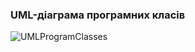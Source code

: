### UML-діаграма програмних класів
![UMLProgramClasses](https://user-images.githubusercontent.com/79446015/195550299-68b2a6b9-4b22-4324-a67b-81516fa4860b.jpg)
